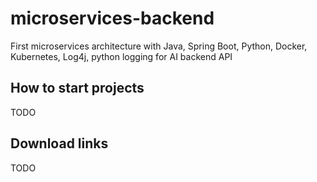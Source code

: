 # microservices-backend
First microservices architecture with Java, Spring Boot, Python, Docker, Kubernetes, Log4j, python logging for AI backend API

## How to start projects
TODO

## Download links
TODO
